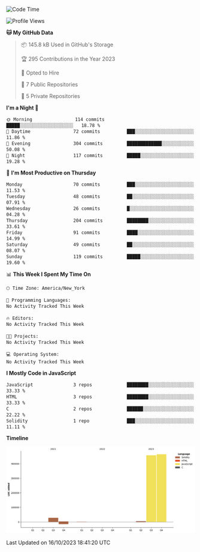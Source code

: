 <!--START_SECTION:waka-->
![Code Time](http://img.shields.io/badge/Code%20Time-43%20hrs%2046%20mins-blue)

![Profile Views](http://img.shields.io/badge/Profile%20Views-0-blue)

**🐱 My GitHub Data** 

> 📦 145.8 kB Used in GitHub's Storage 
 > 
> 🏆 295 Contributions in the Year 2023
 > 
> 💼 Opted to Hire
 > 
> 📜 7 Public Repositories 
 > 
> 🔑 5 Private Repositories 
 > 
**I'm a Night 🦉** 

```text
🌞 Morning                114 commits         █████░░░░░░░░░░░░░░░░░░░░   18.78 % 
🌆 Daytime                72 commits          ███░░░░░░░░░░░░░░░░░░░░░░   11.86 % 
🌃 Evening                304 commits         █████████████░░░░░░░░░░░░   50.08 % 
🌙 Night                  117 commits         █████░░░░░░░░░░░░░░░░░░░░   19.28 % 
```
📅 **I'm Most Productive on Thursday** 

```text
Monday                   70 commits          ███░░░░░░░░░░░░░░░░░░░░░░   11.53 % 
Tuesday                  48 commits          ██░░░░░░░░░░░░░░░░░░░░░░░   07.91 % 
Wednesday                26 commits          █░░░░░░░░░░░░░░░░░░░░░░░░   04.28 % 
Thursday                 204 commits         ████████░░░░░░░░░░░░░░░░░   33.61 % 
Friday                   91 commits          ████░░░░░░░░░░░░░░░░░░░░░   14.99 % 
Saturday                 49 commits          ██░░░░░░░░░░░░░░░░░░░░░░░   08.07 % 
Sunday                   119 commits         █████░░░░░░░░░░░░░░░░░░░░   19.60 % 
```


📊 **This Week I Spent My Time On** 

```text
🕑︎ Time Zone: America/New_York

💬 Programming Languages: 
No Activity Tracked This Week

🔥 Editors: 
No Activity Tracked This Week

🐱‍💻 Projects: 
No Activity Tracked This Week

💻 Operating System: 
No Activity Tracked This Week
```

**I Mostly Code in JavaScript** 

```text
JavaScript               3 repos             ████████░░░░░░░░░░░░░░░░░   33.33 % 
HTML                     3 repos             ████████░░░░░░░░░░░░░░░░░   33.33 % 
C                        2 repos             ██████░░░░░░░░░░░░░░░░░░░   22.22 % 
Solidity                 1 repo              ███░░░░░░░░░░░░░░░░░░░░░░   11.11 % 
```



**Timeline**

![Lines of Code chart](https://raw.githubusercontent.com/joshmccoydev/joshmccoydev/main/assets/bar_graph.png)


 Last Updated on 16/10/2023 18:41:20 UTC
<!--END_SECTION:waka-->
